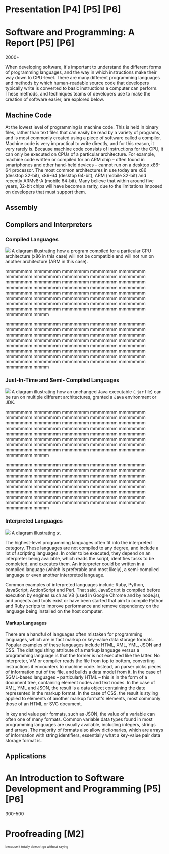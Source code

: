 # Presentation [P4] [P5] [P6]

# Software and Programming: A Report [P5] [P6]

2000+

When developing software, it's important to understand the different forms of programming languages, and the way in which instructions make their way down to CPU-level. There are many different programming languages and methods by which human-readable source code that developers typically write is converted to basic instructions a computer can perform. These methods, and techniques teams of developers use to make the creation of software easier, are explored below. 

## Machine Code

At the lowest level of programming is machine code. This is held in binary files, rather than text files that can easily be read by a variety of programs, and is most commonly created using a piece of software called a compiler. Machine code is very impractical to write directly, and for this reason, it very rarely is. Because machine code consists of instructions for the CPU, it can only be executed on CPUs of a particular architecture. For example, machine code written or compiled for an ARM chip &ndash; often found in smartphones and other hand-held devices &ndash; cannot run on a desktop x86-64 processor. The most common architectures in use today are x86 (desktop 32-bit), x86-64 (desktop 64-bit), ARM (mobile 32-bit) and recently ARMv8-A (mobile 64-bit). Many believe that within around five years, 32-bit chips will have become a rarity, due to the limitations imposed on developers that must support them.

## Assembly

## Compilers and Interpreters

### Compiled Languages

<div class="i r">
	<img src="/btec/img/1.3.1.1.svg">
	A diagram illustrating how a program compiled for a particular CPU architecture (x86 in this case) will not be compatible and will not run on another architecture (ARM in this case).
</div>

mmmmmmm mmmmmmm mmmmmmm mmmmmmm mmmmmmm mmmmmmm mmmmmmm mmmmmmm mmmmmmm mmmmmmm mmmmmmm mmmmmmm mmmmmmm mmmmmmm mmmmmmm mmmmmmm mmmmmmm mmmmmmm mmmmmmm mmmmmmm mmmmmmm mmmmmmm mmmmmmm mmmmmmm mmmmmmm mmmmmmm mmmmmmm mmmmmmm mmmmmmm mmmmmmm mmmmmmm mmmmmmm mmmmmmm mmmmmmm mmmmmmm mmmmmmm mmmmmmm mmmmmmm mmmmmmm mmmmmmm mmmmmmm mmmm

mmmmmmm mmmmmmm mmmmmmm mmmmmmm mmmmmmm mmmmmmm mmmmmmm mmmmmmm mmmmmmm mmmmmmm mmmmmmm mmmmmmm mmmmmmm mmmmmmm mmmmmmm mmmmmmm mmmmmmm mmmmmmm mmmmmmm mmmmmmm mmmmmmm mmmmmmm mmmmmmm mmmmmmm mmmmmmm mmmmmmm mmmmmmm mmmmmmm mmmmmmm mmmmmmm mmmmmmm mmmmmmm mmmmmmm mmmmmmm mmmmmmm mmmmmmm mmmmmmm mmmmmmm mmmmmmm mmmmmmm mmmmmmm mmmm

### Just-In-Time and Semi- Compiled Languages

<div class="i r">
	<img src="/btec/img/1.3.1.2.svg">
	A diagram illustrating how an unchanged Java executable (<code>.jar</code> file) can be run on multiple different architectures, granted a Java environment or JDK.
</div>

mmmmmmm mmmmmmm mmmmmmm mmmmmmm mmmmmmm mmmmmmm mmmmmmm mmmmmmm mmmmmmm mmmmmmm mmmmmmm mmmmmmm mmmmmmm mmmmmmm mmmmmmm mmmmmmm mmmmmmm mmmmmmm mmmmmmm mmmmmmm mmmmmmm mmmmmmm mmmmmmm mmmmmmm mmmmmmm mmmmmmm mmmmmmm mmmmmmm mmmmmmm mmmmmmm mmmmmmm mmmmmmm mmmmmmm mmmmmmm mmmmmmm mmmmmmm mmmmmmm mmmmmmm mmmmmmm mmmmmmm mmmmmmm mmmm

mmmmmmm mmmmmmm mmmmmmm mmmmmmm mmmmmmm mmmmmmm mmmmmmm mmmmmmm mmmmmmm mmmmmmm mmmmmmm mmmmmmm mmmmmmm mmmmmmm mmmmmmm mmmmmmm mmmmmmm mmmmmmm mmmmmmm mmmmmmm mmmmmmm mmmmmmm mmmmmmm mmmmmmm mmmmmmm mmmmmmm mmmmmmm mmmmmmm mmmmmmm mmmmmmm mmmmmmm mmmmmmm mmmmmmm mmmmmmm mmmmmmm mmmmmmm mmmmmmm mmmmmmm mmmmmmm mmmmmmm mmmmmmm mmmm

### Interpreted Languages

<div class="i r">
	<img src="/btec/img/1.3.1.3.svg">
	A diagram illustrating <strong><em>x</em></strong>.
</div>

The highest-level programming languages often fit into the interpreted category. These languages are not compiled to any degree, and include a lot of scripting languages. In order to be executed, they depend on an interpreter being available, which reads the script, identifies tasks to be completed, and executes them. An interpreter could be written in a compiled language (which is preferable and most likely), a semi-compiled language or even another interpreted language.

Common examples of interpreted languages include Ruby, Python, JavaScript, ActionScript and Perl. That said, JavaScript is compiled before execution by engines such as V8 (used in Google Chrome and by node.js), and projects and tools exist or have been started that aim to compile Python and Ruby scripts to improve performance and remove dependency on the language being installed on the host computer.

#### Markup Languages

There are a handful of languages often mistaken for programming languages, which are in fact markup or key-value data storage formats. Popular examples of these languages include HTML, XML, YML, JSON and CSS. The distinguishing attribute of a markup language versus a programming language is that the former is not executed like the latter. No interpreter, VM or compiler reads the file from top to bottom, converting instructions it encounters to machine code. Instead, an parser picks pieces of information out of the file, and builds a data model from it. In the case of SGML-based languages &ndash; particularly HTML &ndash; this is in the form of a document tree, containing element nodes and text nodes. In the case of XML, YML and JSON, the result is a data object containing the date represented in the markup format. In the case of CSS, the result is styling applied to elements of another markup format's elements, most commonly those of an HTML or SVG document.

In key and value pair formats, such as JSON, the value of a variable can often one of many formats. Common variable data types found in most programming languages are usually available, including integers, strings and arrays. The majority of formats also allow dictionaries, which are arrays of information with string identifiers, essentially what a key-value pair data storage format is.

## Applications

# An Introduction to Software Development and Programming [P5] [P6]

300-500

# Proofreading [M2]

<sup><sup>because it totally doesn't go without saying</sup></sup>

